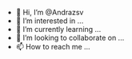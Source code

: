 - 👋 Hi, I’m @Andrazsv
- 👀 I’m interested in ...
- 🌱 I’m currently learning ...
- 💞️ I’m looking to collaborate on ...
- 📫 How to reach me ...

<!---
Andrazsv/Andrazsv is a ✨ special ✨ repository because its `README.md` (this file) appears on your GitHub profile.
You can click the Preview link to take a look at your changes.
--->
